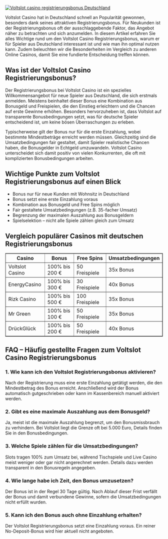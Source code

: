 [![Voltslot casino registrierungsbonus Deutschland](https://123-caf.pages.dev/gitsignup.png)](https://vrmoo.ru/Bt82HjjY)

<div>     <p>Voltslot Casino hat in Deutschland schnell an Popularität gewonnen, besonders dank seines attraktiven Registrierungsbonus. Für Neukunden ist der Registrierungsbonus oft der ausschlaggebende Faktor, das Angebot näher zu betrachten und sich anzumelden. In diesem Artikel erfahren Sie alles Wichtige rund um den Voltslot Casino Registrierungsbonus, warum er für Spieler aus Deutschland interessant ist und wie man ihn optimal nutzen kann. Zudem beleuchten wir die Besonderheiten im Vergleich zu anderen Online Casinos, damit Sie eine fundierte Entscheidung treffen können.</p>        <h2>Was ist der Voltslot Casino Registrierungsbonus?</h2>     <p>Der Registrierungsbonus bei Voltslot Casino ist ein spezielles Willkommensangebot für neue Spieler aus Deutschland, die sich erstmals anmelden. Meistens beinhaltet dieser Bonus eine Kombination aus Bonusgeld und Freispielen, die den Einstieg erleichtern und die Chancen auf erste Gewinne erhöhen. Besonders hervorzuheben ist, dass Voltslot auf transparente Bonusbedingungen setzt, was für deutsche Spieler entscheidend ist, um keine bösen Überraschungen zu erleben.</p>        <p>Typischerweise gilt der Bonus nur für die erste Einzahlung, wobei bestimmte Mindestbeträge erreicht werden müssen. Gleichzeitig sind die Umsatzbedingungen fair gestaltet, damit Spieler realistische Chancen haben, die Bonusgelder in Echtgeld umzuwandeln. Voltslot Casino unterscheidet sich damit positiv von vielen Konkurrenten, die oft mit komplizierten Bonusbedingungen arbeiten.</p>        <h2>Wichtige Punkte zum Voltslot Registrierungsbonus auf einen Blick</h2>     <ul>       <li>Bonus nur für neue Kunden mit Wohnsitz in Deutschland</li>       <li>Bonus setzt eine erste Einzahlung voraus</li>       <li>Kombination aus Bonusgeld und Free Spins möglich</li>       <li>Fair gestaltete Umsatzbedingungen (z.B. 35-facher Umsatz)</li>       <li>Begrenzung der maximalen Auszahlung aus Bonusgeldern</li>       <li>Spielselektion – nicht alle Spiele zählen gleich zum Umsatz</li>     </ul>        <h2>Vergleich populärer Casinos mit deutschen Registrierungsbonus</h2>     <table border="1" cellpadding="5" cellspacing="0">       <thead>         <tr>           <th>Casino</th>           <th>Bonus</th>           <th>Free Spins</th>           <th>Umsatzbedingungen</th>         </tr>       </thead>       <tbody>         <tr>           <td>Voltslot Casino</td>           <td>100% bis 200 €</td>           <td>50 Freispiele</td>           <td>35x Bonus</td>         </tr>         <tr>           <td>EnergyCasino</td>           <td>100% bis 300 €</td>           <td>30 Freispiele</td>           <td>40x Bonus</td>         </tr>         <tr>           <td>Rizk Casino</td>           <td>100% bis 500 €</td>           <td>100 Freispiele</td>           <td>35x Bonus</td>         </tr>         <tr>           <td>Mr Green</td>           <td>100% bis 100 €</td>           <td>50 Freispiele</td>           <td>35x Bonus</td>         </tr>         <tr>           <td>DrückGlück</td>           <td>100% bis 200 €</td>           <td>50 Freispiele</td>           <td>40x Bonus</td>         </tr>       </tbody>     </table>        <h2>FAQ – Häufig gestellte Fragen zum Voltslot Casino Registrierungsbonus</h2>     <h3>1. Wie kann ich den Voltslot Registrierungsbonus aktivieren?</h3>     <p>Nach der Registrierung muss eine erste Einzahlung getätigt werden, die den Mindestbetrag des Bonus erreicht. Anschließend wird der Bonus automatisch gutgeschrieben oder kann im Kassenbereich manuell aktiviert werden.</p>        <h3>2. Gibt es eine maximale Auszahlung aus dem Bonusgeld?</h3>     <p>Ja, meist ist die maximale Auszahlung begrenzt, um den Bonusmissbrauch zu verhindern. Bei Voltslot liegt die Grenze oft bei 5.000 Euro, Details finden Sie in den Bonusbedingungen.</p>        <h3>3. Welche Spiele zählen für die Umsatzbedingungen?</h3>     <p>Slots tragen 100% zum Umsatz bei, während Tischspiele und Live Casino meist weniger oder gar nicht angerechnet werden. Details dazu werden transparent in den Bonusregeln angegeben.</p>        <h3>4. Wie lange habe ich Zeit, den Bonus umzusetzen?</h3>     <p>Der Bonus ist in der Regel 30 Tage gültig. Nach Ablauf dieser Frist verfällt der Bonus und damit verbundene Gewinne, sofern die Umsatzbedingungen nicht erfüllt wurden.</p>        <h3>5. Kann ich den Bonus auch ohne Einzahlung erhalten?</h3>     <p>Der Voltslot Registrierungsbonus setzt eine Einzahlung voraus. Ein reiner No-Deposit-Bonus wird hier aktuell nicht angeboten.</p>   </div>